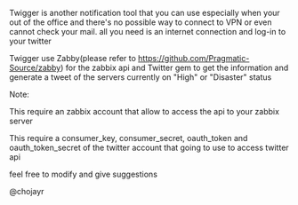 Twigger is another notification tool that you can use especially when your out of the office and there's no possible way to connect to VPN or even cannot check your mail. all you need is an internet connection and log-in to your twitter

Twigger use Zabby(please refer to https://github.com/Pragmatic-Source/zabby) for the zabbix api and Twitter gem to get the information and generate a tweet of the servers currently on "High" or "Disaster" status 

Note:

This require an zabbix account that allow to access the api to your zabbix server 

This require a consumer_key, consumer_secret, oauth_token and oauth_token_secret of the twitter account that going to use to access twitter api


feel free to modify and give suggestions


@chojayr


